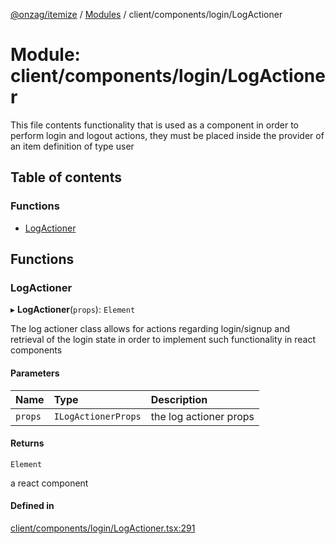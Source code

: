 [@onzag/itemize](../README.md) / [Modules](../modules.md) / client/components/login/LogActioner

# Module: client/components/login/LogActioner

This file contents functionality that is used as a component in order to perform
login and logout actions, they must be placed inside the provider of an item definition
of type user

## Table of contents

### Functions

- [LogActioner](client_components_login_LogActioner.md#logactioner)

## Functions

### LogActioner

▸ **LogActioner**(`props`): `Element`

The log actioner class allows for actions regarding login/signup
and retrieval of the login state in order to implement
such functionality in react components

#### Parameters

| Name | Type | Description |
| :------ | :------ | :------ |
| `props` | `ILogActionerProps` | the log actioner props |

#### Returns

`Element`

a react component

#### Defined in

[client/components/login/LogActioner.tsx:291](https://github.com/onzag/itemize/blob/59702dd5/client/components/login/LogActioner.tsx#L291)
